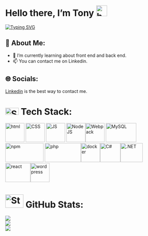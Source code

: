 # Hello there, I’m Tony <img src="https://raw.githubusercontent.com/MartinHeinz/MartinHeinz/master/wave.gif" alt="hello" width="34" height="34">

[![Typing SVG](https://readme-typing-svg.demolab.com?font=Fira+Code&pause=1000&width=600&height=40&lines=Welcome+to+my+profile;I'm+a+web+developper+junior;Love+create+and+learning+;I'm+looking+for+an+apprenticeship)](https://git.io/typing-svg)
## 💫 About Me:
- 🌱 I’m currently learning about front end and back end. <br>
- 📫 You can contact me on Linkedin. 


## 🌐 Socials:
<a href = "https://www.linkedin.com/in/tony-bruchon/">Linkedin</a> is the best way to contact me. 

# <img src="https://www.wingstechsolutions.com/wp-content/uploads/2022/03/full-stack-development.gif" alt="Stats" width="42" height="22"> Tech Stack:

<img src="https://raw.githubusercontent.com/dustin100/dustin100/master/assests/html5-original.svg" alt="html" width="60" height="60"> <img src="https://raw.githubusercontent.com/dustin100/dustin100/master/assests/css3-original.svg" alt="CSS" width="60" height="60"> <img src="https://raw.githubusercontent.com/dustin100/dustin100/master/assests/javascript-plain.svg" alt="JS" width="60" height="60"> <img src="https://raw.githubusercontent.com/dustin100/dustin100/master/assests/nodejs-original.svg" alt="Node JS" width="60" height="60"><img src="https://raw.githubusercontent.com/webpack/media/3e52c178e6ad2428585a2cbf5d22d6dbe0697f0f/logo/icon.svg" alt="Webpack" width="60" height="60"> <img src="https://1000logos.net/wp-content/uploads/2020/08/MySQL-Logo.png" alt="MySQL" width="96" height="60"> <img src="https://upload.wikimedia.org/wikipedia/commons/thumb/d/db/Npm-logo.svg/540px-Npm-logo.svg.png?20140904162625" alt="npm" width="120" height="60"> <img src="https://upload.wikimedia.org/wikipedia/commons/2/27/PHP-logo.svg" alt="php" width="114" height="60"><img src="https://cdn4.iconfinder.com/data/icons/logos-and-brands/512/97_Docker_logo_logos-512.png" alt="docker" width="60" height="60"><img src="https://upload.wikimedia.org/wikipedia/commons/b/bd/Logo_C_sharp.svg" alt="C#" width="64" height="60"><img src="https://upload.wikimedia.org/wikipedia/commons/e/ee/.NET_Core_Logo.svg" alt=".NET" width="70" height="60"><img src="https://upload.wikimedia.org/wikipedia/commons/a/a7/React-icon.svg" alt="react" width="79" height="60"><img src="https://cdn.pixabay.com/photo/2022/01/16/17/24/wordpress-6942722_1280.png" alt="wordpress" width="60" height="60">

# <img src="https://www.nosyweb.fr/images/icons/lots/lot18.png" alt="Stats" width="57" height="42"> GitHub Stats:

![](https://github-readme-stats.vercel.app/api?username=TonyJonathan&theme=tokyonight&hide_border=true&include_all_commits=false&count_private=true)<br/>
![](https://github-readme-streak-stats.herokuapp.com/?user=TonyJonathan&theme=tokyonight&hide_border=true)<br/>
![](https://github-readme-stats.vercel.app/api/top-langs/?username=TonyJonathan&theme=tokyonight&hide_border=true&include_all_commits=false&count_private=true&layout=compact)


